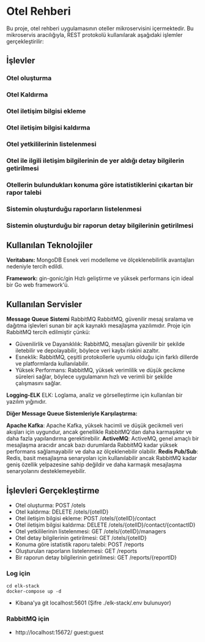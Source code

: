 # Otel Rehberi

Bu proje, otel rehberi uygulamasının oteller mikroservisini içermektedir. Bu mikroservis aracılığıyla, REST protokolü kullanılarak aşağıdaki işlemler gerçekleştirilir:

## İşlevler

### Otel oluşturma
### Otel Kaldırma
### Otel iletişim bilgisi ekleme
### Otel iletişim bilgisi kaldırma
### Otel yetkililerinin listelenmesi
### Otel ile ilgili iletişim bilgilerinin de yer aldığı detay bilgilerin getirilmesi
### Otellerin bulundukları konuma göre istatistiklerini çıkartan bir rapor talebi
### Sistemin oluşturduğu raporların listelenmesi
### Sistemin oluşturduğu bir raporun detay bilgilerinin getirilmesi

## Kullanılan Teknolojiler
**Veritabanı:** MongoDB
Esnek veri modelleme ve ölçeklenebilirlik avantajları nedeniyle tercih edildi.

**Framework:** gin-gonic/gin
Hızlı geliştirme ve yüksek performans için ideal bir Go web framework'ü.

## Kullanılan Servisler
**Message Queue Sistemi** RabbitMQ
RabbitMQ, güvenilir mesaj sıralama ve dağıtma işlevleri sunan bir açık kaynaklı mesajlaşma yazılımıdır. Proje için RabbitMQ tercih edilmiştir çünkü:


- Güvenilirlik ve Dayanıklılık: RabbitMQ, mesajları güvenilir bir şekilde iletebilir ve depolayabilir, böylece veri kaybı riskini azaltır.
- Esneklik: RabbitMQ, çeşitli protokollerle uyumlu olduğu için farklı dillerde ve platformlarda kullanılabilir.
- Yüksek Performans: RabbitMQ, yüksek verimlilik ve düşük gecikme süreleri sağlar, böylece uygulamanın hızlı ve verimli bir şekilde çalışmasını sağlar.

**Logging-ELK**
ELK: Loglama, analiz ve görselleştirme için kullanılan bir yazılım yığınıdır.

**Diğer Message Queue Sistemleriyle Karşılaştırma:**

**Apache Kafka**: Apache Kafka, yüksek hacimli ve düşük gecikmeli veri akışları için uygundur, ancak genellikle RabbitMQ'dan daha karmaşıktır ve daha fazla yapılandırma gerektirebilir.
**ActiveMQ**: ActiveMQ, genel amaçlı bir mesajlaşma aracıdır ancak bazı durumlarda RabbitMQ kadar yüksek performans sağlamayabilir ve daha az ölçeklenebilir olabilir.
**Redis Pub/Sub**: Redis, basit mesajlaşma senaryoları için kullanılabilir ancak RabbitMQ kadar geniş özellik yelpazesine sahip değildir ve daha karmaşık mesajlaşma senaryolarını desteklemeyebilir.

## İşlevleri Gerçekleştirme

- Otel oluşturma: POST /otels
- Otel kaldırma: DELETE /otels/{otelID}
- Otel iletişim bilgisi ekleme: POST /otels/{otelID}/contact
- Otel iletişim bilgisi kaldırma: DELETE /otels/{otelID}/contact/{contactID}
- Otel yetkililerinin listelenmesi: GET /otels/{otelID}/managers
- Otel detay bilgilerinin getirilmesi: GET /otels/{otelID}
- Konuma göre istatistik raporu talebi: POST /reports
- Oluşturulan raporların listelenmesi: GET /reports
- Bir raporun detay bilgilerinin getirilmesi: GET /reports/{reportID}

### Log için

```
cd elk-stack
docker-compose up -d
```

- Kibana'ya git localhost:5601 (Şifre ./elk-stack/.env bulunuyor) 

### RabbitMQ için

- http://localhost:15672/ guest:guest 